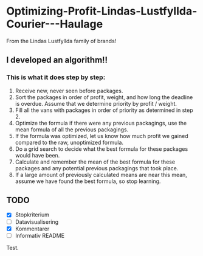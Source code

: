 # Optimizing-Profit-Lindas-Lustfyllda-Courier---Haulage
From the Lindas Lustfyllda family of brands!

## I developed an algorithm!!
### This is what it does step by step:
1. Receive new, never seen before packages.
2. Sort the packages in order of profit, weight, and how long the deadline is overdue.
Assume that we determine priority by profit / weight.
3. Fill all the vans with packages in order of priority as determined in step 2.
4. Optimize the formula if there were any previous packagings, use the mean formula of all the previous packagings.
5. If the formula was optimized, let us know how much profit we gained compared to the raw, unoptimized formula.
6. Do a grid search to decide what the best formula for these packages would have been.
7. Calculate and remember the mean of the best formula for these packages and any potential previous packagings that took place.
8. If a large amount of previously calculated means are near this mean, assume we have found the best formula, so stop learning.

## TODO
- [x] Stopkriterium
- [ ] Datavisualisering
- [x] Kommentarer
- [ ] Informativ README

Test.